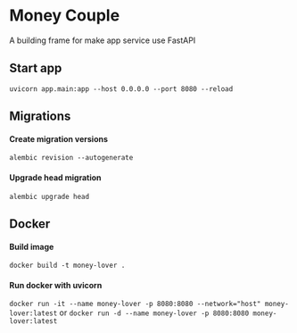 # Money Couple
A building frame for make app service use FastAPI
## Start app
`uvicorn app.main:app --host 0.0.0.0 --port 8080 --reload`
## Migrations
#### Create migration versions
`alembic revision --autogenerate`
#### Upgrade head migration
`alembic upgrade head`
## Docker
#### Build image
`docker build -t money-lover .`
#### Run docker with uvicorn
`docker run -it --name money-lover -p 8080:8080 --network="host" money-lover:latest`
or `docker run -d --name money-lover -p 8080:8080 money-lover:latest`

